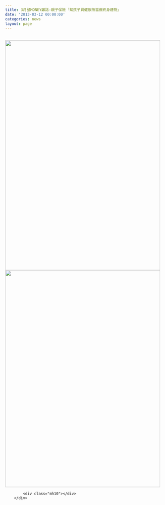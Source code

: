 ```yaml
---
title: 3月號MONEY雜誌-親子保險「幫孩子買健康險當做終身禮物」
date: '2013-03-12 00:00:00'
categories: news
layout: page
---
```


<div class="text">
			<div>
	&nbsp;</div>
<div>
	<img alt="" src="http://www.leishan.com.tw/UserFiles/images/201303%5BMONEY%E9%8C%A2%5D%E5%B9%AB%E5%AD%A9%E5%AD%90%E8%B2%B7%E5%81%A5%E5%BA%B7%E9%9A%AA%E7%95%B6%E5%81%9A%E7%B5%82%E8%BA%AB%E7%A6%AE%E7%89%A9P106%281%29.jpg" style="width: 500px; height: 739px;"></div>
<div>
	<img alt="" src="http://www.leishan.com.tw/UserFiles/images/201303%5BMONEY%E9%8C%A2%5D%E5%B9%AB%E5%AD%A9%E5%AD%90%E8%B2%B7%E5%81%A5%E5%BA%B7%E9%9A%AA%E7%95%B6%E5%81%9A%E7%B5%82%E8%BA%AB%E7%A6%AE%E7%89%A9P107.jpg" style="width: 500px; height: 698px;"></div>

			<div class="mh10"></div>
		</div>